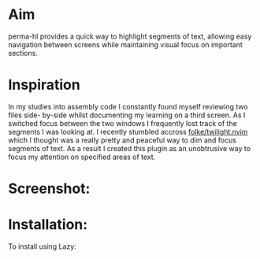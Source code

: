 # Aim
perma-hl provides a quick way to highlight segments of text, allowing easy navigation
between screens while maintaining visual focus on important sections.

# Inspiration
In my studies into assembly code I constantly found myself reviewing two files side-
by-side whilst documenting my learning on a third screen. As I switched focus between
the two windows I frequently lost track of the segments I was looking at. I recently
stumbled accross [folke/twilight.nvim](https://github.com/folke/twilight.nvim) which
I thought was a really pretty and peaceful way to dim and focus segments of text. As
a result I created this plugin as an unobtrusive way to focus my attention on
specified areas of text.

# Screenshot:


# Installation:
To install using Lazy:
```
```
